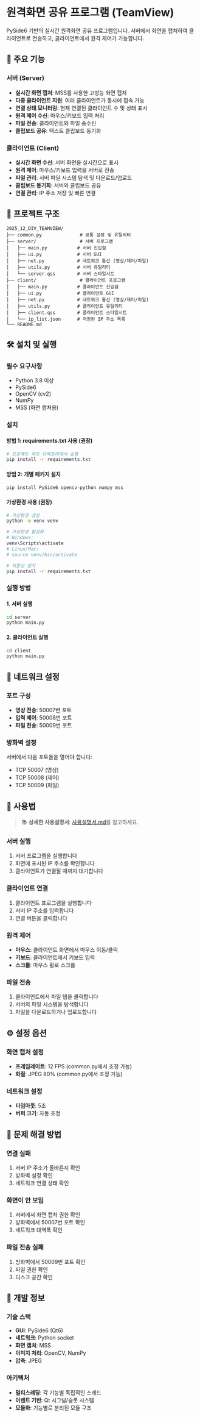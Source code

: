 # 원격화면 공유 프로그램 (TeamView)

PySide6 기반의 실시간 원격화면 공유 프로그램입니다. 서버에서 화면을 캡처하여 클라이언트로 전송하고, 클라이언트에서 원격 제어가 가능합니다.

## 🚀 주요 기능

### 서버 (Server)
- **실시간 화면 캡처**: MSS를 사용한 고성능 화면 캡처
- **다중 클라이언트 지원**: 여러 클라이언트가 동시에 접속 가능
- **연결 상태 모니터링**: 현재 연결된 클라이언트 수 및 상태 표시
- **원격 제어 수신**: 마우스/키보드 입력 처리
- **파일 전송**: 클라이언트와 파일 송수신
- **클립보드 공유**: 텍스트 클립보드 동기화

### 클라이언트 (Client)
- **실시간 화면 수신**: 서버 화면을 실시간으로 표시
- **원격 제어**: 마우스/키보드 입력을 서버로 전송
- **파일 관리**: 서버 파일 시스템 탐색 및 다운로드/업로드
- **클립보드 동기화**: 서버와 클립보드 공유
- **연결 관리**: IP 주소 저장 및 빠른 연결

## 📁 프로젝트 구조

```
2025_12_DIV_TEAMVIEW/
├── common.py              # 공통 설정 및 유틸리티
├── server/                # 서버 프로그램
│   ├── main.py           # 서버 진입점
│   ├── ui.py             # 서버 GUI
│   ├── net.py            # 네트워크 통신 (영상/제어/파일)
│   ├── utils.py          # 서버 유틸리티
│   └── server.qss        # 서버 스타일시트
├── client/                # 클라이언트 프로그램
│   ├── main.py           # 클라이언트 진입점
│   ├── ui.py             # 클라이언트 GUI
│   ├── net.py            # 네트워크 통신 (영상/제어/파일)
│   ├── utils.py          # 클라이언트 유틸리티
│   ├── client.qss        # 클라이언트 스타일시트
│   └── ip_list.json      # 저장된 IP 주소 목록
└── README.md             
```

## 🛠️ 설치 및 실행

### 필수 요구사항
- Python 3.8 이상
- PySide6
- OpenCV (cv2)
- NumPy
- MSS (화면 캡처용)

### 설치

#### 방법 1: requirements.txt 사용 (권장)
```bash
# 프로젝트 루트 디렉토리에서 실행
pip install -r requirements.txt
```

#### 방법 2: 개별 패키지 설치
```bash
pip install PySide6 opencv-python numpy mss
```

#### 가상환경 사용 (권장)
```bash
# 가상환경 생성
python -m venv venv

# 가상환경 활성화
# Windows:
venv\Scripts\activate
# Linux/Mac:
# source venv/bin/activate

# 의존성 설치
pip install -r requirements.txt
```

### 실행 방법

#### 1. 서버 실행
```bash
cd server
python main.py
```

#### 2. 클라이언트 실행
```bash
cd client
python main.py
```

## 🔧 네트워크 설정

### 포트 구성
- **영상 전송**: 50007번 포트
- **입력 제어**: 50008번 포트  
- **파일 전송**: 50009번 포트

### 방화벽 설정
서버에서 다음 포트들을 열어야 합니다:
- TCP 50007 (영상)
- TCP 50008 (제어)
- TCP 50009 (파일)

## 📖 사용법

> 📚 **상세한 사용설명서**: [사용설명서.md](사용설명서.md)를 참고하세요.

### 서버 실행
1. 서버 프로그램을 실행합니다
2. 화면에 표시된 IP 주소를 확인합니다
3. 클라이언트가 연결될 때까지 대기합니다

### 클라이언트 연결
1. 클라이언트 프로그램을 실행합니다
2. 서버 IP 주소를 입력합니다
3. 연결 버튼을 클릭합니다

### 원격 제어
- **마우스**: 클라이언트 화면에서 마우스 이동/클릭
- **키보드**: 클라이언트에서 키보드 입력
- **스크롤**: 마우스 휠로 스크롤

### 파일 전송
1. 클라이언트에서 파일 탭을 클릭합니다
2. 서버의 파일 시스템을 탐색합니다
3. 파일을 다운로드하거나 업로드합니다

## ⚙️ 설정 옵션

### 화면 캡처 설정
- **프레임레이트**: 12 FPS (common.py에서 조정 가능)
- **화질**: JPEG 80% (common.py에서 조정 가능)

### 네트워크 설정
- **타임아웃**: 5초
- **버퍼 크기**: 자동 조정

## 🐛 문제 해결 방법

### 연결 실패
1. 서버 IP 주소가 올바른지 확인
2. 방화벽 설정 확인
3. 네트워크 연결 상태 확인

### 화면이 안 보임
1. 서버에서 화면 캡처 권한 확인
2. 방화벽에서 50007번 포트 확인
3. 네트워크 대역폭 확인

### 파일 전송 실패
1. 방화벽에서 50009번 포트 확인
2. 파일 권한 확인
3. 디스크 공간 확인

## 📝 개발 정보

### 기술 스택
- **GUI**: PySide6 (Qt6)
- **네트워크**: Python socket
- **화면 캡처**: MSS
- **이미지 처리**: OpenCV, NumPy
- **압축**: JPEG

### 아키텍처
- **멀티스레딩**: 각 기능별 독립적인 스레드
- **이벤트 기반**: Qt 시그널/슬롯 시스템
- **모듈화**: 기능별로 분리된 모듈 구조
